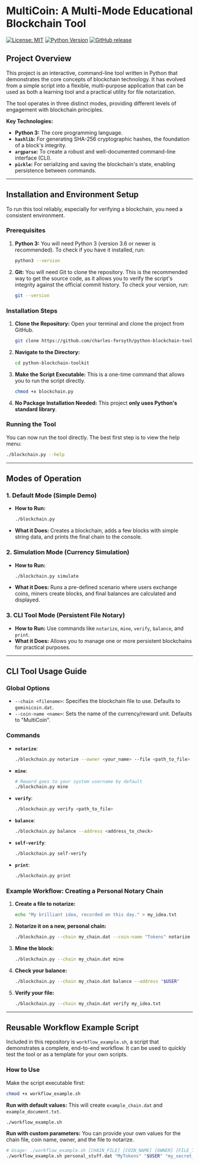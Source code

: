 # MultiCoin: A Multi-Mode Educational Blockchain Tool

[![License: MIT](https://img.shields.io/badge/License-MIT-yellow.svg)](https://opensource.org/licenses/MIT)
[![Python Version](https://img.shields.io/badge/python-3.6+-blue.svg)](https://www.python.org/downloads/release/python-360/)
[![GitHub release](https://img.shields.io/github/release/charles-forsyth/python-blockchain-toolkit.svg)](https://GitHub.com/charles-forsyth/python-blockchain-toolkit/releases/)

## Project Overview

This project is an interactive, command-line tool written in Python that demonstrates the core concepts of blockchain technology. It has evolved from a simple script into a flexible, multi-purpose application that can be used as both a learning tool and a practical utility for file notarization.

The tool operates in three distinct modes, providing different levels of engagement with blockchain principles.

**Key Technologies:**
*   **Python 3:** The core programming language.
*   **`hashlib`:** For generating SHA-256 cryptographic hashes, the foundation of a block's integrity.
*   **`argparse`:** To create a robust and well-documented command-line interface (CLI).
*   **`pickle`:** For serializing and saving the blockchain's state, enabling persistence between commands.

---

## Installation and Environment Setup

To run this tool reliably, especially for verifying a blockchain, you need a consistent environment.

### Prerequisites

1.  **Python 3:** You will need Python 3 (version 3.6 or newer is recommended). To check if you have it installed, run:
    ```bash
    python3 --version
    ```
2.  **Git:** You will need Git to clone the repository. This is the recommended way to get the source code, as it allows you to verify the script's integrity against the official commit history. To check your version, run:
    ```bash
    git --version
    ```

### Installation Steps

1.  **Clone the Repository:**
    Open your terminal and clone the project from GitHub.
    ```bash
    git clone https://github.com/charles-forsyth/python-blockchain-toolkit.git
    ```

2.  **Navigate to the Directory:**
    ```bash
    cd python-blockchain-toolkit
    ```

3.  **Make the Script Executable:**
    This is a one-time command that allows you to run the script directly.
    ```bash
    chmod +x blockchain.py
    ```

4.  **No Package Installation Needed:**
    This project **only uses Python's standard library**.

### Running the Tool

You can now run the tool directly. The best first step is to view the help menu:
```bash
./blockchain.py --help
```

---

## Modes of Operation

### 1. Default Mode (Simple Demo)
*   **How to Run:**
    ```bash
    ./blockchain.py
    ```
*   **What it Does:** Creates a blockchain, adds a few blocks with simple string data, and prints the final chain to the console.

### 2. Simulation Mode (Currency Simulation)
*   **How to Run:**
    ```bash
    ./blockchain.py simulate
    ```
*   **What it Does:** Runs a pre-defined scenario where users exchange coins, miners create blocks, and final balances are calculated and displayed.

### 3. CLI Tool Mode (Persistent File Notary)
*   **How to Run:** Use commands like `notarize`, `mine`, `verify`, `balance`, and `print`.
*   **What it Does:** Allows you to manage one or more persistent blockchains for practical purposes.

---

## CLI Tool Usage Guide

### Global Options
*   `--chain <filename>`: Specifies the blockchain file to use. Defaults to `geminicoin.dat`.
*   `--coin-name <name>`: Sets the name of the currency/reward unit. Defaults to "MultiCoin".

### Commands

*   **`notarize`**:
    ```bash
    ./blockchain.py notarize --owner <your_name> --file <path_to_file>
    ```

*   **`mine`**:
    ```bash
    # Reward goes to your system username by default
    ./blockchain.py mine
    ```

*   **`verify`**:
    ```bash
    ./blockchain.py verify <path_to_file>
    ```

*   **`balance`**:
    ```bash
    ./blockchain.py balance --address <address_to_check>
    ```

*   **`self-verify`**:
    ```bash
    ./blockchain.py self-verify
    ```

*   **`print`**:
    ```bash
    ./blockchain.py print
    ```

### Example Workflow: Creating a Personal Notary Chain

1.  **Create a file to notarize:**
    ```bash
    echo "My brilliant idea, recorded on this day." > my_idea.txt
    ```

2.  **Notarize it on a new, personal chain:**
    ```bash
    ./blockchain.py --chain my_chain.dat --coin-name "Tokens" notarize --owner "$USER" --file my_idea.txt
    ```

3.  **Mine the block:**
    ```bash
    ./blockchain.py --chain my_chain.dat mine
    ```

4.  **Check your balance:**
    ```bash
    ./blockchain.py --chain my_chain.dat balance --address "$USER"
    ```

5.  **Verify your file:**
    ```bash
    ./blockchain.py --chain my_chain.dat verify my_idea.txt
    ```

---

## Reusable Workflow Example Script

Included in this repository is `workflow_example.sh`, a script that demonstrates a complete, end-to-end workflow. It can be used to quickly test the tool or as a template for your own scripts.

### How to Use

Make the script executable first:
```bash
chmod +x workflow_example.sh
```

**Run with default values:**
This will create `example_chain.dat` and `example_document.txt`.
```bash
./workflow_example.sh
```

**Run with custom parameters:**
You can provide your own values for the chain file, coin name, owner, and the file to notarize.
```bash
# Usage: ./workflow_example.sh [CHAIN_FILE] [COIN_NAME] [OWNER] [FILE_TO_NOTARIZE]
./workflow_example.sh personal_stuff.dat "MyTokens" "$USER" "my_secret_notes.txt"
```